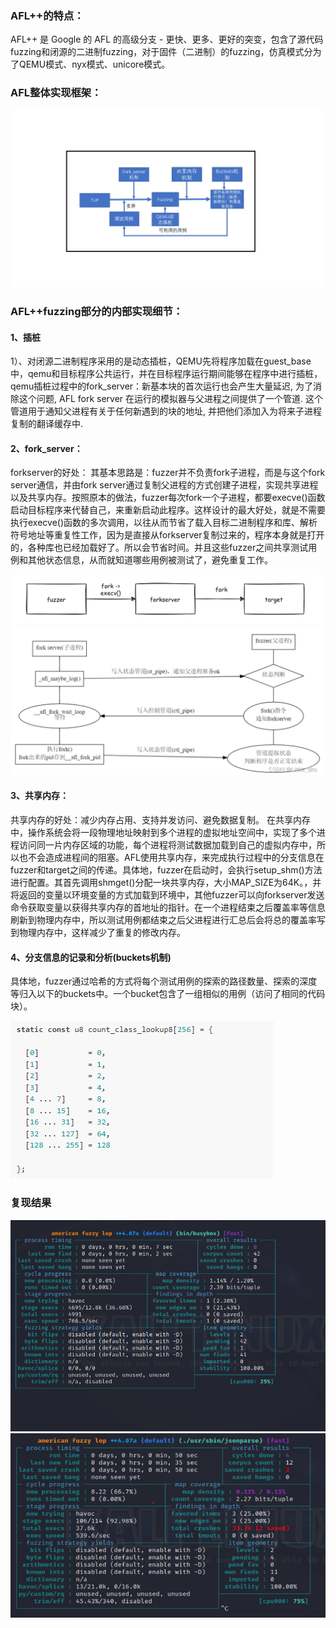### AFL++的特点：
AFL++ 是 Google 的 AFL 的高级分支 - 更快、更多、更好的突变，包含了源代码fuzzing和闭源的二进制fuzzing，对于固件（二进制）的fuzzing，仿真模式分为了QEMU模式、nyx模式、unicore模式。

### AFL整体实现框架：
![image](https://github.com/Cyber-Security-Team/binary_function_similarity/blob/main/image/AFL%E6%95%B4%E4%BD%93%E6%A1%86%E6%9E%B6.png)

### AFL++fuzzing部分的内部实现细节：

#### 1、插桩
1）、对闭源二进制程序采用的是动态插桩，QEMU先将程序加载在guest_base中，qemu和目标程序公共运行，并在目标程序运行期间能够在程序中进行插桩，
qemu插桩过程中的fork_server：新基本块的首次运行也会产生大量延迟, 为了消除这个问题, AFL fork server 在运行的模拟器与父进程之间提供了一个管道. 这个管道用于通知父进程有关于任何新遇到的块的地址, 并把他们添加入为将来子进程复制的翻译缓存中.
#### 2、fork_server：
forkserver的好处：
其基本思路是：fuzzer并不负责fork子进程，而是与这个fork server通信，并由fork server通过复制父进程的方式创建子进程，实现共享进程以及共享内存。按照原本的做法，fuzzer每次fork一个子进程，都要execve()函数启动目标程序来代替自己，来重新启动此程序。这样设计的最大好处，就是不需要执行execve()函数的多次调用，以往从而节省了载入目标二进制程序和库、解析符号地址等重复性工作，因为是直接从forkserver复制过来的，程序本身就是打开的，各种库也已经加载好了。所以会节省时间。并且这些fuzzer之间共享测试用例和其他状态信息，从而就知道哪些用例被测试了，避免重复工作。

![image](https://github.com/Cyber-Security-Team/binary_function_similarity/blob/main/image/fork_server_1.png)    
![image](https://github.com/Cyber-Security-Team/binary_function_similarity/blob/main/image/fork_server_2.png)

#### 3、共享内存：
共享内存的好处：减少内存占用、支持并发访问、避免数据复制。
在共享内存中，操作系统会将一段物理地址映射到多个进程的虚拟地址空间中，实现了多个进程访问同一片内存区域的功能，每个进程将测试数据加载到自己的虚拟内存中，所以也不会造成进程间的阻塞。AFL使用共享内存，来完成执行过程中的分支信息在fuzzer和target之间的传递。具体地，fuzzer在启动时，会执行setup_shm()方法进行配置。其首先调用shmget()分配一块共享内存，大小MAP_SIZE为64K。，并将返回的变量以环境变量的方式加载到环境中，其他fuzzer可以向forkserver发送命令获取变量以获得共享内存的首地址的指针。在一个进程结束之后覆盖率等信息刷新到物理内存中，所以测试用例都结束之后父进程进行汇总后会将总的覆盖率写到物理内存中，这样减少了重复的修改内存。

#### 4、分支信息的记录和分析(buckets机制)
具体地，fuzzer通过哈希的方式将每个测试用例的探索的路径数量、探索的深度等归入以下的buckets中。一个bucket包含了一组相似的用例（访问了相同的代码块）。

![image](https://github.com/Cyber-Security-Team/binary_function_similarity/blob/main/image/%E5%88%86%E6%94%AF%E4%BF%A1%E6%81%AF%E7%9A%84%E8%AE%B0%E5%BD%95.png)


### 复现结果
![image](https://github.com/Cyber-Security-Team/binary_function_similarity/blob/main/image/%E7%BD%91%E7%BB%9C%E6%91%84%E5%83%8F%E5%A4%B4%E5%9B%BA%E4%BB%B6.png)
![image](https://github.com/Cyber-Security-Team/binary_function_similarity/blob/main/image/RV130.png)
